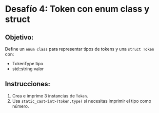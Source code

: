 # Desafío 4: Token con enum class y struct

## Objetivo:
Define un `enum class` para representar tipos de tokens y una `struct Token` con:
- TokenType tipo
- std::string valor

## Instrucciones:
1. Crea e imprime 3 instancias de `Token`.
2. Usa `static_cast<int>(token.type)` si necesitas imprimir el tipo como número.
